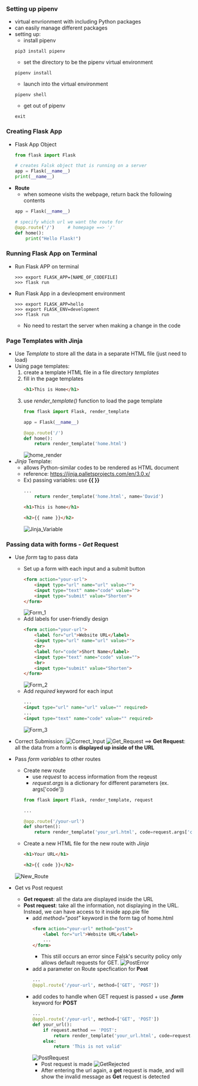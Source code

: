### Setting up pipenv
- virtual envrionment with including Python packages
- can easily manage different packages
- setting up:
    - install pipenv
    ```
    pip3 install pipenv
    ```
    - set the directory to be the pipenv virtual environment
    ```
    pipenv install
    ```
    - launch into the virtual environment
    ```
    pipenv shell
    ```
    - get out of pipenv
    ```
    exit
    ```

### Creating Flask App
- Flask App Object
    ```python
    from flask import Flask

    # creates Falsk object that is running on a server
    app = Flask(__name__)
    print(__name__)
    ```
- **Route**
    - when someone visits the webpage, return back the following contents
    ```python
    app = Flask(__name__)
    
    # specify which url we want the route for
    @app.route('/')     # homepage ==> '/'
    def home():
        print("Hello Flask!")
    ```

### Running Flask App on Terminal
- Run Flask APP on terminal
    ```
    >>> export FLASK_APP=[NAME_OF_CODEFILE]
    >>> flask run
    ```
- Run Flask App in a devleopment environment
    ```
    >>> export FLASK_APP=hello
    >>> export FLASK_ENV=development
    >>> flask run
    ```
    - No need to restart the server when making a change in the code

### Page Templates with Jinja
- Use _Template_ to store all the data in a separate HTML file (just need to load)
- Using page templates:
    1. create a template HTML file in a file directory _templates_
    2. fill in the page templates
        ```html
        <h1>This is Home</h1>
        ```
    3. use _render_template()_ function to load the page template
        ```python
        from flask import Flask, render_template

        app = Flask(__name__)

        @app.route('/')
        def home():
            return render_template('home.html')
        ```
        ![home_render](home.png)
- _Jinja_ Template:
    - allows Python-similar codes to be rendered as HTML document
    - reference: https://jinja.palletsprojects.com/en/3.0.x/
    - Ex) passing variables: use **{{ }}**
        ```python
        ...
            return render_template('home.html', name='David')
        ```
        ```html
        <h1>This is home</h1>

        <h2>{{ name }}</h2>
        ```
        ![Jinja_Variable](jinja_variable.png)

### Passing data with forms - _Get_ Request
- Use _form_ tag to pass data
    - Set up a form with each input and a submit button
        ```html
        <form action="your-url">
            <input type="url" name="url" value="">
            <input type="text" name="code" value="">
            <input type="submit" value="Shorten">
        </form>
        ```
        ![Form_1](form1.png)
    - Add labels for user-friendly design
        ```html
        <form action="your-url">
            <label for="url">Website URL</label>
            <input type="url" name="url" value="">
            <br>
            <label for="code">Short Name</label>
            <input type="text" name="code" value="">
            <br>
            <input type="submit" value="Shorten">
        </form>
        ```
        ![Form_2](form2.png)
    - Add _required_ keyword for each input
        ```html
        ...
        <input type="url" name="url" value="" required>
        ...
        <input type="text" name="code" value="" required>
        ```
        ![Form_3](form3.png)

- Correct Submission:
    ![Correct_Input](correct_input.png)
    ![Get_Request](get_request.png)
    ==> **Get Request**: all the data from a form is **displayed up inside of the URL**

- Pass _form variables_ to other routes
    - Create new route
        - use _request_ to access information from the reqeust
        - _request.args_ is a dictionary for different parameters (ex. args['code']) 
        ```python
        from flask import Flask, render_template, request

        ...

        @app.route('/your-url')
        def shorten():
            return render_template('your_url.html', code=request.args['code'])
        ```
    - Create a new HTML file for the new route with _Jinja_
        ```html
        <h1>Your URL</h1>

        <h2>{{ code }}</h2>
        ```
    ![New_Route](new_route.png)

- Get vs Post request
    - **Get request**: all the data are displayed inside the URL
    - **Post request**: take all the information, not displaying in the URL. Instead, we can have access to it inside app.pie file
        - add _method="post"_ keyword in the form tag of home.html
            ```html
            <form action="your-url" method="post">
                <label for="url">Website URL</label>
                ...
            </form>
            ```
            - This still occurs an error since Falsk's security policy only allows default requests for GET.
            ![PostError](post_error.png)
        - add a parameter on Route specfication for **Post**
            ```python
            ...
            @appl.route('/your-url', method=['GET', 'POST'])
            ```
        - add codes to handle when GET request is passed + use **_.form_** keyword for **POST**
            ```python
            ...
            @appl.route('/your-url', method=['GET', 'POST'])
            def your_url():
                if request.method == 'POST':
                    return render_template('your_url.html', code=request.form['code'])
                else:
                    return 'This is not valid'
            ```
            ![PostRequest](post_request.png)
            - Post request is made
            ![GetRejected](get_rejected.png)
            - After entering the url again, a **get** request is made, and will show the invalid message as **Get** request is detected